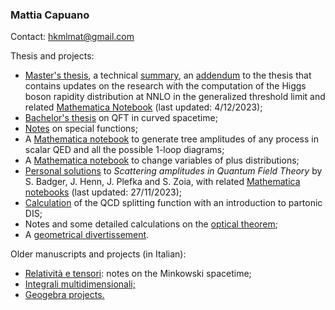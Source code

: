 ### Mattia Capuano

Contact: hkmlmat@gmail.com

Thesis and projects:

<ul>
  <li><a href="MastersThesis.pdf" class="image fit">Master's thesis</a>, a technical <a href="Summary_of_MSc.pdf">summary</a>, an <a href="Parerga_e_paralipomena.pdf">addendum</a> to the thesis that contains updates on the research with the computation of the Higgs boson rapidity distribution at NNLO in the generalized threshold limit and related <a href="https://github.com/mtcapuano/HiggsRapidityNNLO">Mathematica Notebook</a> (last updated: 4/12/2023);</li>
  <li><a href="BachelorThesis.pdf" class="image fit">Bachelor's thesis</a> on QFT in curved spacetime;</li>
  <li><a href="SpecialFunctions.pdf">Notes</a> on special functions;</li>
  <li>A <a href="https://github.com/mtcapuano/ScalarQEDAmplitudes" class="image fit">Mathematica notebook</a> to generate tree amplitudes of any process in scalar QED and all the possible 1-loop diagrams;</li>
  <li>A <a href="https://github.com/mtcapuano/PlusDistributionsVariableChange" class= "image fit">Mathematica notebook</a> to change variables of plus distributions;</li>
  <li><a href="Solutions_to_Scattering_Amplitudes.pdf">Personal solutions</a> to <i>Scattering amplitudes in Quantum Field Theory</i> by S. Badger, J. Henn, J. Plefka and S. Zoia, with related <a href="https://github.com/mtcapuano/SolsTOscatteringAmpl">Mathematica notebooks</a> (last updated: 27/11/2023);</li>
  <li><a href="QCD%20splitting%20function%20calculation.pdf" class="image fit">Calculation</a> of the QCD splitting function with an introduction to partonic DIS;</li>
  <li>Notes and some detailed calculations on the <a href="The_optical_theorem.pdf" class="image fit">optical theorem</a>;</li>
  <li>A <a href="The_optimal_hours_to_tilt_sun_umbrellas__a_geometry_problem.pdf" class="image fit">geometrical divertissement</a>.</li>

</ul>

Older manuscripts and projects (in Italian):
<ul>
  <li><a href="Relativita_e_tensori.pdf" class="image fit">Relatività e tensori</a>: notes on the Minkowski spacetime;</li>
  <li><a href="Integrali_multidimensionali.pdf" class="image fit">Integrali multidimensionali;</a></li>
  <li><a href="https://www.geogebra.org/u/mattiacapuano" class="image fit">Geogebra projects.</a></li>
</ul>
